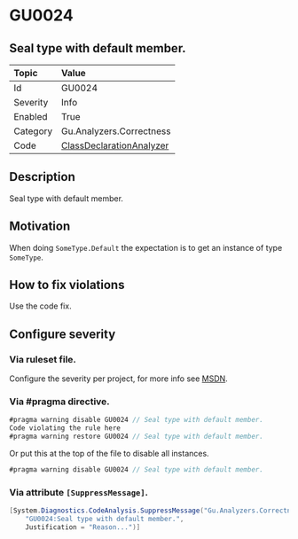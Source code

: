 # GU0024
## Seal type with default member.

| Topic    | Value
| :--      | :--
| Id       | GU0024
| Severity | Info
| Enabled  | True
| Category | Gu.Analyzers.Correctness
| Code     | [ClassDeclarationAnalyzer](https://github.com/GuOrg/Gu.Analyzers/blob/master/Gu.Analyzers/Analyzers/ClassDeclarationAnalyzer.cs)
## Description

Seal type with default member.

## Motivation

When doing `SomeType.Default` the expectation is to get an instance of type `SomeType`.

## How to fix violations

Use the code fix.

<!-- start generated config severity -->
## Configure severity

### Via ruleset file.

Configure the severity per project, for more info see [MSDN](https://msdn.microsoft.com/en-us/library/dd264949.aspx).

### Via #pragma directive.
```C#
#pragma warning disable GU0024 // Seal type with default member.
Code violating the rule here
#pragma warning restore GU0024 // Seal type with default member.
```

Or put this at the top of the file to disable all instances.
```C#
#pragma warning disable GU0024 // Seal type with default member.
```

### Via attribute `[SuppressMessage]`.

```C#
[System.Diagnostics.CodeAnalysis.SuppressMessage("Gu.Analyzers.Correctness", 
    "GU0024:Seal type with default member.", 
    Justification = "Reason...")]
```
<!-- end generated config severity -->